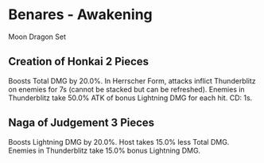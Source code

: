 # Benares - Awakening

Moon Dragon Set

## Creation of Honkai 2 Pieces

Boosts Total DMG by 20.0%. In Herrscher Form, attacks inflict Thunderblitz on enemies for 7s (cannot be stacked but can be refreshed). Enemies in Thunderblitz take 50.0% ATK of bonus Lightning DMG for each hit. CD: 1s.

## Naga of Judgement 3 Pieces

Boosts Lightning DMG by 20.0%. Host takes 15.0% less Total DMG. Enemies in Thunderblitz take 15.0% bonus Lightning DMG.